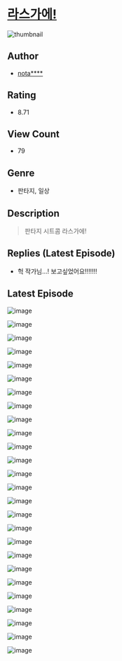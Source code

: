 # [라스가에!](https://comic.naver.com/challenge/list?titleId=811337)
![thumbnail](https://image-comic.pstatic.net/user_contents_data/challenge_comic/2023/05/25/329074/upload_3976736952105121333_480x623.jpeg)

## Author
- [nota****](https://comic.naver.com/artistTitle?id=329074)

## Rating
- 8.71

## View Count
- 79

## Genre
- 판타지, 일상

## Description
> 판타지 시트콤 라스가에!

## Replies (Latest Episode)
- 헉 작가님...! 보고싶었어요!!!!!!!

## Latest Episode
![image](https://image-comic.pstatic.net/user_contents_data/challenge_comic/2023/05/25/329074/upload_7378647919478583864.jpeg)

![image](https://image-comic.pstatic.net/user_contents_data/challenge_comic/2023/05/25/329074/upload_3906370445622076770.jpeg)

![image](https://image-comic.pstatic.net/user_contents_data/challenge_comic/2023/05/25/329074/upload_7076054660852888630.jpeg)

![image](https://image-comic.pstatic.net/user_contents_data/challenge_comic/2023/05/25/329074/upload_4122264140774717026.jpeg)

![image](https://image-comic.pstatic.net/user_contents_data/challenge_comic/2023/05/25/329074/upload_3486128296870438450.jpeg)

![image](https://image-comic.pstatic.net/user_contents_data/challenge_comic/2023/05/25/329074/upload_3558743545180742455.jpeg)

![image](https://image-comic.pstatic.net/user_contents_data/challenge_comic/2023/05/25/329074/upload_3474582295973880421.jpeg)

![image](https://image-comic.pstatic.net/user_contents_data/challenge_comic/2023/05/25/329074/upload_7147319494894301240.jpeg)

![image](https://image-comic.pstatic.net/user_contents_data/challenge_comic/2023/05/25/329074/upload_3976731493182026802.jpeg)

![image](https://image-comic.pstatic.net/user_contents_data/challenge_comic/2023/05/25/329074/upload_3690248207435195957.jpeg)

![image](https://image-comic.pstatic.net/user_contents_data/challenge_comic/2023/05/25/329074/upload_7306072484710004836.jpeg)

![image](https://image-comic.pstatic.net/user_contents_data/challenge_comic/2023/05/25/329074/upload_7162467444256290099.jpeg)

![image](https://image-comic.pstatic.net/user_contents_data/challenge_comic/2023/05/25/329074/upload_3546131941389908281.jpeg)

![image](https://image-comic.pstatic.net/user_contents_data/challenge_comic/2023/05/25/329074/upload_3991144969702564454.jpeg)

![image](https://image-comic.pstatic.net/user_contents_data/challenge_comic/2023/05/25/329074/upload_3545230547258205285.jpeg)

![image](https://image-comic.pstatic.net/user_contents_data/challenge_comic/2023/05/25/329074/upload_7221020858060453169.jpeg)

![image](https://image-comic.pstatic.net/user_contents_data/challenge_comic/2023/05/25/329074/upload_3976789947753705828.jpeg)

![image](https://image-comic.pstatic.net/user_contents_data/challenge_comic/2023/05/25/329074/upload_3775534231324013620.jpeg)

![image](https://image-comic.pstatic.net/user_contents_data/challenge_comic/2023/05/25/329074/upload_7076335216586405939.jpeg)

![image](https://image-comic.pstatic.net/user_contents_data/challenge_comic/2023/05/25/329074/upload_3834308629661824306.jpeg)

![image](https://image-comic.pstatic.net/user_contents_data/challenge_comic/2023/05/25/329074/upload_7233966710567809587.jpeg)

![image](https://image-comic.pstatic.net/user_contents_data/challenge_comic/2023/05/25/329074/upload_3559304077020311910.jpeg)

![image](https://image-comic.pstatic.net/user_contents_data/challenge_comic/2023/05/25/329074/upload_7234297646334096694.jpeg)

![image](https://image-comic.pstatic.net/user_contents_data/challenge_comic/2023/05/25/329074/upload_3702581639820621360.jpeg)

![image](https://image-comic.pstatic.net/user_contents_data/challenge_comic/2023/05/25/329074/upload_7364283911602779957.jpeg)

![image](https://image-comic.pstatic.net/user_contents_data/challenge_comic/2023/05/25/329074/upload_3689683268911969075.jpeg)
